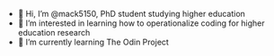 - 👋 Hi, I’m @mack5150, PhD student studying higher education
- 👀 I’m interested in learning how to operationalize coding for higher education research
- 🌱 I’m currently learning The Odin Project

<!---
mack5150/mack5150 is a ✨ special ✨ repository because its `README.md` (this file) appears on your GitHub profile.
You can click the Preview link to take a look at your changes.
--->
